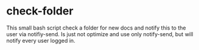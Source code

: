 check-folder
============

This small bash script check a folder for new docs and notify this to the user via notifiy-send.
Is just not optimize and use only notify-send, but will notify every user logged in.
